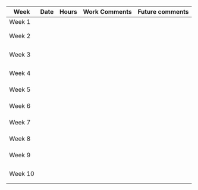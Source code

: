 
| Week    | Date | Hours | Work Comments | Future comments |
| ------- | ---- | ----- |-------------- |-----------------|
| Week 1  |      |       |               |                 |
|         |      |       |               |                 |
|         |      |       |               |                 |
| Week 2  |      |       |               |                 |
|         |      |       |               |                 |
|         |      |       |               |                 |
|         |      |       |               |                 |
|         |      |       |               |                 |
| Week 3  |      |       |               |                 |
|         |      |       |               |                 |
|         |      |       |               |                 |
|         |      |       |               |                 |
|         |      |       |               |                 |
| Week 4  |      |       |               |                 |
|         |      |       |               |                 |
|         |      |       |               |                 |
|         |      |       |               |                 |
| Week 5  |      |       |               |                 |
|         |      |       |               |                 |
|         |      |       |               |                 |
|         |      |       |               |                 |
| Week 6  |      |       |               |                 |
|         |      |       |               |                 |
|         |      |       |               |                 |
|         |      |       |               |                 |
| Week 7  |      |       |               |                 |
|         |      |       |               |                 |
|         |      |       |               |                 |
|         |      |       |               |                 |
| Week 8  |      |       |               |                 |
|         |      |       |               |                 |
|         |      |       |               |                 |
|         |      |       |               |                 |
| Week 9  |      |       |               |                 |
|         |      |       |               |                 |
|         |      |       |               |                 |
|         |      |       |               |                 |
|         |      |       |               |                 |
| Week 10 |      |       |               |                 |
|         |      |       |               |                 |
|         |      |       |               |                 |
